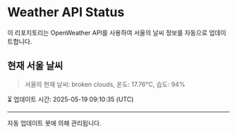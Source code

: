 
# Weather API Status

이 리포지토리는 OpenWeather API를 사용하여 서울의 날씨 정보를 자동으로 업데이트합니다.

## 현재 서울 날씨
> 서울의 현재 날씨: broken clouds, 온도: 17.76°C, 습도: 94%

⏳ 업데이트 시간: 2025-05-19 09:10:35 (UTC)

---
자동 업데이트 봇에 의해 관리됩니다.
